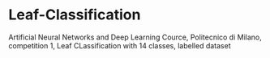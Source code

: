 # Leaf-Classification
Artificial Neural Networks and Deep Learning Cource, Politecnico di Milano, competition 1, Leaf CLassification with 14 classes, labelled dataset
